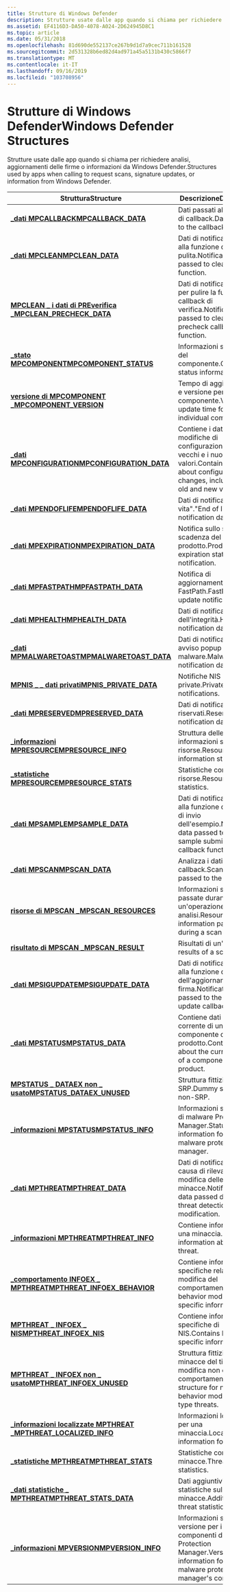 ```yaml
---
title: Strutture di Windows Defender
description: Strutture usate dalle app quando si chiama per richiedere analisi, aggiornamenti delle firme o informazioni da Windows Defender.
ms.assetid: EF4116D3-DA50-4078-A024-2D624945D8C1
ms.topic: article
ms.date: 05/31/2018
ms.openlocfilehash: 81d690de552137ce267b9d1d7a9cec711b161528
ms.sourcegitcommit: 2d531328b6ed82d4ad971a45a5131b430c5866f7
ms.translationtype: MT
ms.contentlocale: it-IT
ms.lasthandoff: 09/16/2019
ms.locfileid: "103708956"
---
```

# <a name="windows-defender-structures"></a><span data-ttu-id="79285-103">Strutture di Windows Defender</span><span class="sxs-lookup"><span data-stu-id="79285-103">Windows Defender Structures</span></span>

<span data-ttu-id="79285-104">Strutture usate dalle app quando si chiama per richiedere analisi, aggiornamenti delle firme o informazioni da Windows Defender.</span><span class="sxs-lookup"><span data-stu-id="79285-104">Structures used by apps when calling to request scans, signature updates, or information from Windows Defender.</span></span>



| <span data-ttu-id="79285-105">Struttura</span><span class="sxs-lookup"><span data-stu-id="79285-105">Structure</span></span>                                                      | <span data-ttu-id="79285-106">Descrizione</span><span class="sxs-lookup"><span data-stu-id="79285-106">Description</span></span>                                                                             |
|----------------------------------------------------------------|-----------------------------------------------------------------------------------------|
| [<span data-ttu-id="79285-107">**\_dati MPCALLBACK**</span><span class="sxs-lookup"><span data-stu-id="79285-107">**MPCALLBACK\_DATA**</span></span>](mpcallback-data.md)                    | <span data-ttu-id="79285-108">Dati passati alla funzione di callback.</span><span class="sxs-lookup"><span data-stu-id="79285-108">Data passed to the callback function.</span></span><br/>                                        |
| [<span data-ttu-id="79285-109">**\_dati MPCLEAN**</span><span class="sxs-lookup"><span data-stu-id="79285-109">**MPCLEAN\_DATA**</span></span>](mpclean-data.md)                          | <span data-ttu-id="79285-110">Dati di notifica passati alla funzione di callback pulita.</span><span class="sxs-lookup"><span data-stu-id="79285-110">Notification data passed to clean callback function.</span></span><br/>                         |
| [<span data-ttu-id="79285-111">**MPCLEAN \_ i dati di PREverifica \_**</span><span class="sxs-lookup"><span data-stu-id="79285-111">**MPCLEAN\_PRECHECK\_DATA**</span></span>](mpclean-precheck-data.md)       | <span data-ttu-id="79285-112">Dati di notifica passati per pulire la funzione di callback di verifica.</span><span class="sxs-lookup"><span data-stu-id="79285-112">Notification data passed to clean precheck callback function.</span></span><br/>                |
| [<span data-ttu-id="79285-113">**\_stato MPCOMPONENT**</span><span class="sxs-lookup"><span data-stu-id="79285-113">**MPCOMPONENT\_STATUS**</span></span>](mpcomponent-status.md)              | <span data-ttu-id="79285-114">Informazioni sullo stato del componente.</span><span class="sxs-lookup"><span data-stu-id="79285-114">Component status information.</span></span><br/>                                                |
| [<span data-ttu-id="79285-115">**versione di MPCOMPONENT \_**</span><span class="sxs-lookup"><span data-stu-id="79285-115">**MPCOMPONENT\_VERSION**</span></span>](mpcomponent-version.md)            | <span data-ttu-id="79285-116">Tempo di aggiornamento e versione per un singolo componente.</span><span class="sxs-lookup"><span data-stu-id="79285-116">Version and update time for an individual component.</span></span><br/>                         |
| [<span data-ttu-id="79285-117">**\_dati MPCONFIGURATION**</span><span class="sxs-lookup"><span data-stu-id="79285-117">**MPCONFIGURATION\_DATA**</span></span>](mpconfiguration-data.md)          | <span data-ttu-id="79285-118">Contiene i dati sulle modifiche di configurazione, inclusi i vecchi e i nuovi valori.</span><span class="sxs-lookup"><span data-stu-id="79285-118">Contains data about configuration changes, including the old and new values.</span></span><br/> |
| [<span data-ttu-id="79285-119">**\_dati MPENDOFLIFE**</span><span class="sxs-lookup"><span data-stu-id="79285-119">**MPENDOFLIFE\_DATA**</span></span>](mpendoflife-data.md)                  | <span data-ttu-id="79285-120">Dati di notifica di "fine vita".</span><span class="sxs-lookup"><span data-stu-id="79285-120">"End of life" notification data.</span></span><br/>                                             |
| [<span data-ttu-id="79285-121">**\_dati MPEXPIRATION**</span><span class="sxs-lookup"><span data-stu-id="79285-121">**MPEXPIRATION\_DATA**</span></span>](mpexpiration-data.md)                | <span data-ttu-id="79285-122">Notifica sullo stato di scadenza del prodotto.</span><span class="sxs-lookup"><span data-stu-id="79285-122">Product expiration status notification.</span></span><br/>                                      |
| [<span data-ttu-id="79285-123">**\_dati MPFASTPATH**</span><span class="sxs-lookup"><span data-stu-id="79285-123">**MPFASTPATH\_DATA**</span></span>](mpfastpath-data.md)                    | <span data-ttu-id="79285-124">Notifica di aggiornamento FastPath.</span><span class="sxs-lookup"><span data-stu-id="79285-124">FastPath update notification.</span></span><br/>                                                |
| [<span data-ttu-id="79285-125">**\_dati MPHEALTH**</span><span class="sxs-lookup"><span data-stu-id="79285-125">**MPHEALTH\_DATA**</span></span>](mphealth-data.md)                        | <span data-ttu-id="79285-126">Dati di notifica dell'integrità.</span><span class="sxs-lookup"><span data-stu-id="79285-126">Health notification data.</span></span><br/>                                                    |
| [<span data-ttu-id="79285-127">**\_dati MPMALWARETOAST**</span><span class="sxs-lookup"><span data-stu-id="79285-127">**MPMALWARETOAST\_DATA**</span></span>](mpmalwaretoast-data.md)            | <span data-ttu-id="79285-128">Dati di notifica di tipo avviso popup malware.</span><span class="sxs-lookup"><span data-stu-id="79285-128">Malware toast notification data.</span></span><br/>                                             |
| [<span data-ttu-id="79285-129">**MPNIS \_ \_ dati privati**</span><span class="sxs-lookup"><span data-stu-id="79285-129">**MPNIS\_PRIVATE\_DATA**</span></span>](mpnis-private-data.md)             | <span data-ttu-id="79285-130">Notifiche NIS private.</span><span class="sxs-lookup"><span data-stu-id="79285-130">Private NIS notifications.</span></span><br/>                                                   |
| [<span data-ttu-id="79285-131">**\_dati MPRESERVED**</span><span class="sxs-lookup"><span data-stu-id="79285-131">**MPRESERVED\_DATA**</span></span>](mpreserved-data.md)                    | <span data-ttu-id="79285-132">Dati di notifica riservati.</span><span class="sxs-lookup"><span data-stu-id="79285-132">Reserved notification data.</span></span><br/>                                                  |
| [<span data-ttu-id="79285-133">**\_informazioni MPRESOURCE**</span><span class="sxs-lookup"><span data-stu-id="79285-133">**MPRESOURCE\_INFO**</span></span>](mpresource-info.md)                    | <span data-ttu-id="79285-134">Struttura delle informazioni sulle risorse.</span><span class="sxs-lookup"><span data-stu-id="79285-134">Resource information structure.</span></span><br/>                                              |
| [<span data-ttu-id="79285-135">**\_statistiche MPRESOURCE**</span><span class="sxs-lookup"><span data-stu-id="79285-135">**MPRESOURCE\_STATS**</span></span>](mpresource-stats.md)                  | <span data-ttu-id="79285-136">Statistiche correlate alle risorse.</span><span class="sxs-lookup"><span data-stu-id="79285-136">Resource-related statistics.</span></span><br/>                                                 |
| [<span data-ttu-id="79285-137">**\_dati MPSAMPLE**</span><span class="sxs-lookup"><span data-stu-id="79285-137">**MPSAMPLE\_DATA**</span></span>](mpsample-data.md)                        | <span data-ttu-id="79285-138">Dati di notifica passati alla funzione di callback di invio dell'esempio.</span><span class="sxs-lookup"><span data-stu-id="79285-138">Notification data passed to the sample submission callback function.</span></span><br/>         |
| [<span data-ttu-id="79285-139">**\_dati MPSCAN**</span><span class="sxs-lookup"><span data-stu-id="79285-139">**MPSCAN\_DATA**</span></span>](mpscan-data.md)                            | <span data-ttu-id="79285-140">Analizza i dati passati al callback.</span><span class="sxs-lookup"><span data-stu-id="79285-140">Scan data passed to the callback.</span></span><br/>                                            |
| [<span data-ttu-id="79285-141">**risorse di MPSCAN \_**</span><span class="sxs-lookup"><span data-stu-id="79285-141">**MPSCAN\_RESOURCES**</span></span>](mpscan-resources.md)                  | <span data-ttu-id="79285-142">Informazioni sulle risorse passate durante un'operazione di analisi.</span><span class="sxs-lookup"><span data-stu-id="79285-142">Resource information passed during a scan operation.</span></span><br/>                         |
| [<span data-ttu-id="79285-143">**risultato di MPSCAN \_**</span><span class="sxs-lookup"><span data-stu-id="79285-143">**MPSCAN\_RESULT**</span></span>](mpscan-result.md)                        | <span data-ttu-id="79285-144">Risultati di un'analisi.</span><span class="sxs-lookup"><span data-stu-id="79285-144">The results of a scan.</span></span><br/>                                                       |
| [<span data-ttu-id="79285-145">**\_dati MPSIGUPDATE**</span><span class="sxs-lookup"><span data-stu-id="79285-145">**MPSIGUPDATE\_DATA**</span></span>](mpsigupdate-data.md)                  | <span data-ttu-id="79285-146">Dati di notifica passati alla funzione di callback dell'aggiornamento della firma.</span><span class="sxs-lookup"><span data-stu-id="79285-146">Notification data passed to the signature update callback function.</span></span><br/>          |
| [<span data-ttu-id="79285-147">**\_dati MPSTATUS**</span><span class="sxs-lookup"><span data-stu-id="79285-147">**MPSTATUS\_DATA**</span></span>](mpstatus-data.md)                        | <span data-ttu-id="79285-148">Contiene dati sullo stato corrente di un componente del prodotto.</span><span class="sxs-lookup"><span data-stu-id="79285-148">Contains data about the current status of a component of the product.</span></span><br/>        |
| [<span data-ttu-id="79285-149">**MPSTATUS \_ DATAEX non \_ usato**</span><span class="sxs-lookup"><span data-stu-id="79285-149">**MPSTATUS\_DATAEX\_UNUSED**</span></span>](mpstatus-dataex-unused.md)     | <span data-ttu-id="79285-150">Struttura fittizia per non-SRP.</span><span class="sxs-lookup"><span data-stu-id="79285-150">Dummy structure for non-SRP.</span></span><br/>                                                 |
| [<span data-ttu-id="79285-151">**\_informazioni MPSTATUS**</span><span class="sxs-lookup"><span data-stu-id="79285-151">**MPSTATUS\_INFO**</span></span>](mpstatus-info.md)                        | <span data-ttu-id="79285-152">Informazioni sullo stato di malware Protection Manager.</span><span class="sxs-lookup"><span data-stu-id="79285-152">Status information for the malware protection manager.</span></span><br/>                       |
| [<span data-ttu-id="79285-153">**\_dati MPTHREAT**</span><span class="sxs-lookup"><span data-stu-id="79285-153">**MPTHREAT\_DATA**</span></span>](mpthreat-data.md)                        | <span data-ttu-id="79285-154">Dati di notifica passati a causa di rilevamento o modifica delle minacce.</span><span class="sxs-lookup"><span data-stu-id="79285-154">Notification data passed due to threat detection or modification.</span></span><br/>            |
| [<span data-ttu-id="79285-155">**\_informazioni MPTHREAT**</span><span class="sxs-lookup"><span data-stu-id="79285-155">**MPTHREAT\_INFO**</span></span>](mpthreat-info.md)                        | <span data-ttu-id="79285-156">Contiene informazioni su una minaccia.</span><span class="sxs-lookup"><span data-stu-id="79285-156">Contains information about a threat.</span></span><br/>                                         |
| [<span data-ttu-id="79285-157">**\_comportamento INFOEX \_ MPTHREAT**</span><span class="sxs-lookup"><span data-stu-id="79285-157">**MPTHREAT\_INFOEX\_BEHAVIOR**</span></span>](mpthreat-infoex-behavior.md) | <span data-ttu-id="79285-158">Contiene informazioni specifiche relative alla modifica del comportamento.</span><span class="sxs-lookup"><span data-stu-id="79285-158">Contains behavior modification-specific information.</span></span><br/>                         |
| [<span data-ttu-id="79285-159">**MPTHREAT \_ INFOEX \_ NIS**</span><span class="sxs-lookup"><span data-stu-id="79285-159">**MPTHREAT\_INFOEX\_NIS**</span></span>](mpthreat-infoex-nis.md)           | <span data-ttu-id="79285-160">Contiene informazioni specifiche di NIS.</span><span class="sxs-lookup"><span data-stu-id="79285-160">Contains NIS-specific information.</span></span><br/>                                           |
| [<span data-ttu-id="79285-161">**MPTHREAT \_ INFOEX non \_ usato**</span><span class="sxs-lookup"><span data-stu-id="79285-161">**MPTHREAT\_INFOEX\_UNUSED**</span></span>](mpthreat-infoex-unused.md)     | <span data-ttu-id="79285-162">Struttura fittizia per le minacce del tipo di modifica non del comportamento.</span><span class="sxs-lookup"><span data-stu-id="79285-162">Dummy structure for non-behavior modification type threats.</span></span><br/>                  |
| [<span data-ttu-id="79285-163">**\_informazioni localizzate MPTHREAT \_**</span><span class="sxs-lookup"><span data-stu-id="79285-163">**MPTHREAT\_LOCALIZED\_INFO**</span></span>](mpthreat-localized-info.md)   | <span data-ttu-id="79285-164">Informazioni localizzate per una minaccia.</span><span class="sxs-lookup"><span data-stu-id="79285-164">Localized information for a threat.</span></span><br/>                                          |
| [<span data-ttu-id="79285-165">**\_statistiche MPTHREAT**</span><span class="sxs-lookup"><span data-stu-id="79285-165">**MPTHREAT\_STATS**</span></span>](mpthreat-stats.md)                      | <span data-ttu-id="79285-166">Statistiche correlate alle minacce.</span><span class="sxs-lookup"><span data-stu-id="79285-166">Threat-related statistics.</span></span><br/>                                                   |
| [<span data-ttu-id="79285-167">**\_dati statistiche \_ MPTHREAT**</span><span class="sxs-lookup"><span data-stu-id="79285-167">**MPTHREAT\_STATS\_DATA**</span></span>](mpthreat-stats-data.md)           | <span data-ttu-id="79285-168">Dati aggiuntivi sulle statistiche sulle minacce.</span><span class="sxs-lookup"><span data-stu-id="79285-168">Additional threat statistics data.</span></span><br/>                                           |
| [<span data-ttu-id="79285-169">**\_informazioni MPVERSION**</span><span class="sxs-lookup"><span data-stu-id="79285-169">**MPVERSION\_INFO**</span></span>](mpversion-info.md)                      | <span data-ttu-id="79285-170">Informazioni sulla versione per i componenti di malware Protection Manager.</span><span class="sxs-lookup"><span data-stu-id="79285-170">Version information for the malware protection manager's components.</span></span><br/>         |



 

 

 





